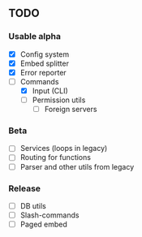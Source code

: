 ## TODO

### Usable alpha

- [x] Config system
- [x] Embed splitter
- [x] Error reporter
- [ ] Commands
  - [x] Input (CLI)
  - [ ] Permission utils
    - [ ] Foreign servers

### Beta

- [ ] Services (loops in legacy)
- [ ] Routing for functions
- [ ] Parser and other utils from legacy

### Release

- [ ] DB utils
- [ ] Slash-commands
- [ ] Paged embed
